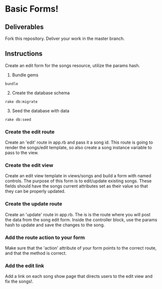 # Basic Forms!

## Deliverables

Fork this repository. Deliver your work in the master branch.

## Instructions

Create an edit form for the songs resource, utilize the params hash.

1) Bundle gems

`bundle`

2) Create the database schema

`rake db:migrate`

3) Seed the database with data

`rake db:seed`

### Create the edit route

Create an 'edit' route in app.rb and pass it a song id. This route is going to render the songs/edit template, so also create a song instance variable to pass to the view.

### Create the edit view

Create an edit view template in views/songs and build a form with named controls. The purpose of this form is to edit/update existing songs. These fields should have the songs current attributes set as their value so that they can be properly updated.

### Create the update route

Create an 'update' route in app.rb. The is is the route where you will post the data from the song edit form. Inside the controller block, use the params hash to update and save the changes to the song.

### Add the route action to your form

Make sure that the 'action' attribute of your form points to the correct route, and that the method is correct.

### Add the edit link

Add a link on each song show page that directs users to the edit view
and fix the songs!.
